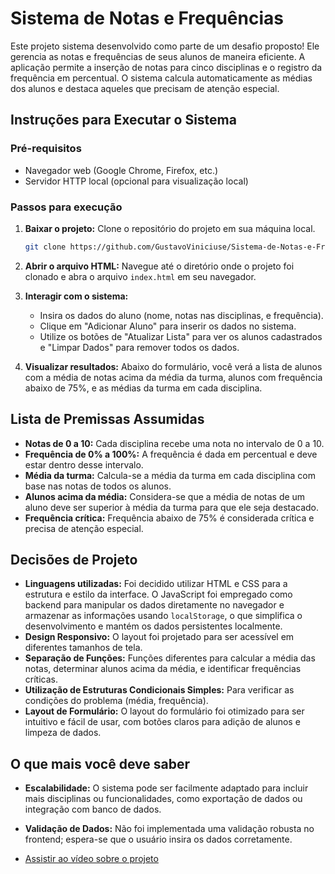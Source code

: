 # Sistema de Notas e Frequências

Este projeto sistema desenvolvido como parte de um desafio proposto! Ele gerencia as notas e frequências de seus alunos de maneira eficiente. A aplicação permite a inserção de notas para cinco disciplinas e o registro da frequência em percentual. O sistema calcula automaticamente as médias dos alunos e destaca aqueles que precisam de atenção especial.

## Instruções para Executar o Sistema

### Pré-requisitos

- Navegador web (Google Chrome, Firefox, etc.)
- Servidor HTTP local (opcional para visualização local)

### Passos para execução

1. **Baixar o projeto:** Clone o repositório do projeto em sua máquina local.

    ```bash
    git clone https://github.com/GustavoViniciuse/Sistema-de-Notas-e-Frequencias.git
    ```

2. **Abrir o arquivo HTML:** Navegue até o diretório onde o projeto foi clonado e abra o arquivo `index.html` em seu navegador.

3. **Interagir com o sistema:**
    - Insira os dados do aluno (nome, notas nas disciplinas, e frequência).
    - Clique em "Adicionar Aluno" para inserir os dados no sistema.
    - Utilize os botões de "Atualizar Lista" para ver os alunos cadastrados e "Limpar Dados" para remover todos os dados.

4. **Visualizar resultados:** Abaixo do formulário, você verá a lista de alunos com a média de notas acima da média da turma, alunos com frequência abaixo de 75%, e as médias da turma em cada disciplina.

## Lista de Premissas Assumidas

- **Notas de 0 a 10:** Cada disciplina recebe uma nota no intervalo de 0 a 10.
- **Frequência de 0% a 100%:** A frequência é dada em percentual e deve estar dentro desse intervalo.
- **Média da turma:** Calcula-se a média da turma em cada disciplina com base nas notas de todos os alunos.
- **Alunos acima da média:** Considera-se que a média de notas de um aluno deve ser superior à média da turma para que ele seja destacado.
- **Frequência crítica:** Frequência abaixo de 75% é considerada crítica e precisa de atenção especial.

## Decisões de Projeto

- **Linguagens utilizadas:** Foi decidido utilizar HTML e CSS para a estrutura e estilo da interface. O JavaScript foi empregado como backend para manipular os dados diretamente no navegador e armazenar as informações usando `localStorage`, o que simplifica o desenvolvimento e mantém os dados persistentes localmente.
- **Design Responsivo:** O layout foi projetado para ser acessível em diferentes tamanhos de tela.
- **Separação de Funções:** Funções diferentes para calcular a média das notas, determinar alunos acima da média, e identificar frequências críticas.
- **Utilização de Estruturas Condicionais Simples:** Para verificar as condições do problema (média, frequência).
- **Layout de Formulário:** O layout do formulário foi otimizado para ser intuitivo e fácil de usar, com botões claros para adição de alunos e limpeza de dados.


## O que mais você deve saber

- **Escalabilidade:** O sistema pode ser facilmente adaptado para incluir mais disciplinas ou funcionalidades, como exportação de dados ou integração com banco de dados.
- **Validação de Dados:** Não foi implementada uma validação robusta no frontend; espera-se que o usuário insira os dados corretamente.

- [Assistir ao vídeo sobre o projeto](https://youtu.be/ixAGH3ExBMI)



